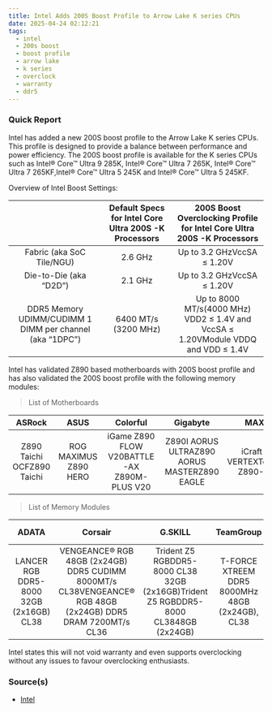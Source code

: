 ```yaml
---
title: Intel Adds 200S Boost Profile to Arrow Lake K series CPUs
date: 2025-04-24 02:12:21
tags:
  - intel
  - 200s boost
  - boost profile
  - arrow lake
  - k series
  - overclock
  - warranty
  - ddr5
---
```


### Quick Report

Intel has added a new 200S boost profile to the Arrow Lake K series CPUs. This profile is designed to provide a balance between performance and power efficiency. The 200S boost profile is available for the K series CPUs such as Intel® Core™ Ultra 9 285K, Intel® Core™ Ultra 7 265K, Intel® Core™ Ultra 7 265KF,Intel® Core™ Ultra 5 245K and Intel® Core™ Ultra 5 245KF.

<!-- more -->

Overview of Intel Boost Settings:

| **&nbsp;**                                                 | **Default Specs for Intel Core Ultra 200S \-K Processors** | **200S Boost Overclocking Profile for Intel Core Ultra 200S \-K Processors**           |
|:----------------------------------------------------------:|:----------------------------------------------------------:|:--------------------------------------------------------------------------------------:|
| Fabric \(aka SoC Tile/NGU\)                                | 2\.6 GHz                                                   | Up to 3\.2 GHzVccSA ≤ 1\.20V                                                           |
| Die\-to\-Die \(aka “D2D”\)                                 | 2\.1 GHz                                                   | Up to 3\.2 GHzVccSA ≤ 1\.20V                                                           |
| DDR5 Memory UDIMM/CUDIMM 1 DIMM per channel \(aka “1DPC”\) | 6400 MT/s \(3200 MHz\)                                     | Up to 8000 MT/s\(4000 MHz\) VDD2 ≤ 1\.4V and VccSA ≤ 1\.20VModule VDDQ and VDD ≤ 1\.4V |

Intel has validated Z890 based motherboards with 200S boost profile and has also validated the 200S boost profile with the following memory modules:

> List of Motherboards

| **ASRock**                 | **ASUS**              | **Colorful**                                  | **Gigabyte**                                 | **MAXSUN**                                | **MSI**      |
|:--------------------------:|:---------------------:|:---------------------------------------------:|:--------------------------------------------:|:-----------------------------------------:|:------------:|
| Z890 Taichi OCFZ890 Taichi | ROG MAXIMUS Z890 HERO | iGame Z890 FLOW V20BATTLE\-AX Z890M\-PLUS V20 | Z890I AORUS ULTRAZ890 AORUS MASTERZ890 EAGLE | iCraft Z890 VERTEXTerminator Z890\-A WIFI | MEG Z890 ACE |

> List of Memory Modules

| **ADATA**                                  | **Corsair**                                                                                                    | **G\.SKILL**                                                                              | **TeamGroup**                                      | **V\-COLOR**                                        |
|:------------------------------------------:|:--------------------------------------------------------------------------------------------------------------:|:-----------------------------------------------------------------------------------------:|:--------------------------------------------------:|:---------------------------------------------------:|
| LANCER RGB DDR5\-8000 32GB \(2x16GB\) CL38 | VENGEANCE® RGB 48GB \(2x24GB\) DDR5 CUDIMM 8000MT/s CL38VENGEANCE® RGB 48GB \(2x24GB\) DDR5 DRAM 7200MT/s CL36 | Trident Z5 RGBDDR5\-8000 CL38 32GB \(2x16GB\)Trident Z5 RGBDDR5\-8000 CL3848GB \(2x24GB\) | T\-FORCE XTREEM DDR5 8000MHz 48GB \(2x24GB\), CL38 | Manta XFinity RGB DDR5 48GB \(24GBx2\) 8000MHz CL38 |

Intel states this will not void warranty and even supports overclocking without any issues to favour overclocking enthusiasts.

### Source(s)

- [Intel][def]

[def]: https://game.intel.com/us/stories/200s-boost-overclocking-profile/